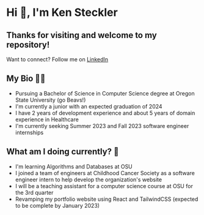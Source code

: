 # Hi 👋, I'm Ken Steckler

## Thanks for visiting and welcome to my repository!
Want to connect? Follow me on <a href="https://www.linkedin.com/in/ken-steckler/">LinkedIn</a>

## My Bio 🧑🏻
<ul>
  <li> Pursuing a Bachelor of Science in Computer Science degree at Oregon State University (go Beavs!)
  <li> I'm currently a junior with an expected graduation of 2024
  <li> I have 2 years of development experience and about 5 years of domain experience in Healthcare
  <li> I'm currently seeking Summer 2023 and Fall 2023 software engineer internships
</ul>

## What am I doing currently? 🌱
<ul>
  <li> I'm learning Algorithms and Databases at OSU
  <li> I joined a team of engineers at Childhood Cancer Society as a software engineer intern to help develop the organization's website
  <li> I will be a teaching assistant for a computer science course at OSU for the 3rd quarter
  <li> Revamping my portfolio website using React and TailwindCSS (expected to be complete by January 2023)
</ul>

